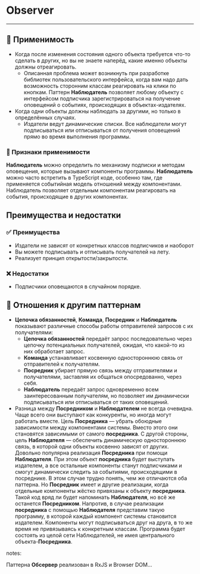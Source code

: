 # Observer

___

## 🤔 Применимость

- Когда после изменения состояния одного объекта требуется что-то сделать в
других, но вы не знаете наперёд, какие именно объекты должны отреагировать.
  - Описанная проблема может возникнуть при разработке библиотек
пользовательского интерфейса, когда вам надо дать возможность сторонним классам
реагировать на клики по кнопкам. Паттерн **Наблюдатель** позволяет любому
объекту с интерфейсом подписчика зарегистрироваться на получение оповещений о
событиях, происходящих в объектах-издателях.
- Когда одни объекты должны наблюдать за другими, но только в определённых случаях.
  - Издатели ведут динамические списки. Все наблюдатели могут подписываться или
отписываться от получения оповещений прямо во время выполнения программы.

### 🎯 Признаки применимости

**Наблюдатель** можно определить по механизму подписки и методам оповещения,
которые вызывают компоненты программы. **Наблюдатель** можно часто встретить в
TypeScript коде, особенно там, где применяется событийная модель отношений
между компонентами. Наблюдатель позволяет отдельным компонентам реагировать на
события, происходящие в других компонентах.

## Преимущества и недостатки

### ✅ Преимущества

- Издатели не зависят от конкретных классов подписчиков и наоборот
- Вы можете подписывать и отписывать получателей на лету.
- Реализует принцип открытости/закрытости.

### ❌ Недостатки

- Подписчики оповещаются в случайном порядке.

## 🔁 Отношения к другим паттернам

- **Цепочка обязанностей**, **Команда**, **Посредник** и **Наблюдатель** показывают
различные способы работы отправителей запросов с их получателями:
  - **Цепочка обязанностей** передаёт запрос последовательно через цепочку
потенциальных получателей, ожидая, что какой-то из них обработает запрос.
  - **Команда** устанавливает косвенную одностороннюю связь от отправителей к получателям.
  - **Посредник** убирает прямую связь между отправителями и получателями, заставляя
их общаться опосредованно, через себя.
  - **Наблюдатель** передаёт запрос одновременно всем заинтересованным
  получателям, но позволяет им динамически подписываться или отписываться от
таких оповещений.
- Разница между **Посредником** и **Наблюдателем** не всегда очевидна. Чаще
всего они выступают как конкуренты, но иногда могут работать вместе. Цель
**Посредника** — убрать обоюдные зависимости между компонентами системы. Вместо
этого они становятся зависимыми от самого **посредника**. С другой стороны,
цель **Наблюдателя** — обеспечить динамическую одностороннюю связь, в которой
одни объекты косвенно зависят от других. Довольно популярна реализация
**Посредника** при помощи **Наблюдателя**. При этом объект **посредника** будет
выступать издателем, а все остальные компоненты станут подписчиками и смогут
динамически следить за событиями, происходящими в посреднике. В этом случае
трудно понять, чем же отличаются оба паттерна. Но **Посредник** имеет и другие
реализации, когда отдельные компоненты жёстко привязаны к объекту
**посредника**. Такой код вряд ли будет напоминать **Наблюдателя**, но всё же
останется **Посредником**. Напротив, в случае реализации **посредника** с
помощью **Наблюдателя** представим такую программу, в которой каждый компонент
системы становится издателем. Компоненты могут подписываться друг на друга, в
то же время не привязываясь к конкретным классам. Программа будет состоять из
целой сети Наблюдателей, не имея центрального объекта-**Посредника**.

notes:

Паттерна **Обсервер** реализован в RxJS и Browser DOM...
